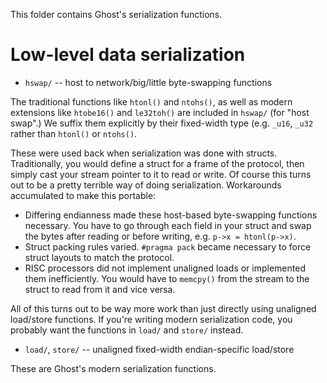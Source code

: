 This folder contains Ghost's serialization functions.

# Low-level data serialization

- `hswap/` -- host to network/big/little byte-swapping functions

The traditional functions like `htonl()` and `ntohs()`, as well as modern extensions like `htobe16()` and `le32toh()` are included in `hswap/` (for "host swap".) We suffix them explicitly by their fixed-width type (e.g. `_u16`, `_u32` rather than `htonl()` or `ntohs()`.

These were used back when serialization was done with structs. Traditionally, you would define a struct for a frame of the protocol, then simply cast your stream pointer to it to read or write. Of course this turns out to be a pretty terrible way of doing serialization. Workarounds accumulated to make this portable:

- Differing endianness made these host-based byte-swapping functions necessary. You have to go through each field in your struct and swap the bytes after reading or before writing, e.g. `p->x = htonl(p->x)`.
- Struct packing rules varied. `#pragma pack` became necessary to force struct layouts to match the protocol.
- RISC processors did not implement unaligned loads or implemented them inefficiently. You would have to `memcpy()` from the stream to the struct to read from it and vice versa.

All of this turns out to be way more work than just directly using unaligned load/store functions. If you're writing modern serialization code, you probably want the functions in `load/` and `store/` instead.

- `load/`, `store/` -- unaligned fixed-width endian-specific load/store

These are Ghost's modern serialization functions.
